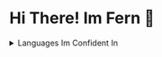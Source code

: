 # Hi There! Im Fern 👋

<p>
<details><summary>Languages Im Confident In</summary><br/>
-Python
</details>
</p>
